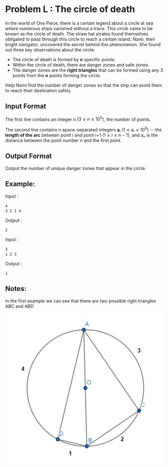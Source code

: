 # Problem L : The circle of death

In the world of One Piece, there is a certain legend about a circle at sea where numerous ships vanished without a trace. This circle came to be known as the circle of death.
The straw hat pirates found themselves obligated to pass through this circle to reach a certain island.
Nami, their bright navigator, uncovered the secret behind this phenomenon.
She found out three key observations about the circle:

- The circle of death is formed by **n** specific points.
- Within the circle of death, there are danger zones and safe zones.
- The danger zones are the **right triangles** that can be formed using any 3 points from the **n** points forming the circle.

Help Nami find the number of danger zones so that the ship can avoid them to reach their destination safely.

## Input Format

The first line contains an integer n $(3 ≤ n ≤10^5)$, the number of points.

The second line contains n space-separated integers **aᵢ** $(1≤aᵢ≤10^9)$ -- the **length of the arc** between point i and point i+1 $(1≤i≤n−1)$, and aₙ is the distance between the point number n and the first point.

## Output Format

Output the number of unique danger zones that appear in the circle.

## Example:

Input :

```
4
3 2 1 4
```

Output :

```
2
```

Input :

```
3
1 2 3
```

Output :

```
1
```

## Notes:

In the first example we can see that there are two possible right triangles ABC and ABD

![Illustration](./illustration.jpg)
